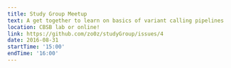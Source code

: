 ```yaml
---
title: Study Group Meetup
text: A get together to learn on basics of variant calling pipelines
location: CBSB lab or online!
link: https://github.com/zo0z/studyGroup/issues/4
date: 2016-08-31
startTime: '15:00'
endTime: '16:00'
---
```

